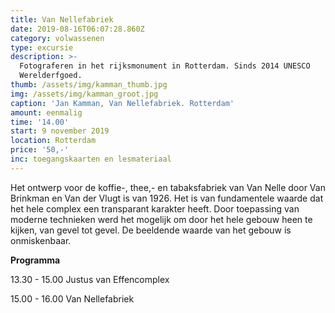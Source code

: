 ```yaml
---
title: Van Nellefabriek
date: 2019-08-16T06:07:28.860Z
category: volwassenen
type: excursie
description: >-
  Fotograferen in het rijksmonument in Rotterdam. Sinds 2014 UNESCO
  Werelderfgoed.
thumb: /assets/img/kamman_thumb.jpg
img: /assets/img/kamman_groot.jpg
caption: 'Jan Kamman, Van Nellefabriek. Rotterdam'
amount: eenmalig
time: '14.00'
start: 9 november 2019
location: Rotterdam
price: '50,-'
inc: toegangskaarten en lesmateriaal
---
```

Het ontwerp voor de koffie-, thee,- en tabaksfabriek van Van Nelle door Van Brinkman en Van der Vlugt is van 1926. Het is van fundamentele waarde dat het hele complex een transparant karakter heeft. Door toepassing van moderne technieken werd het mogelijk om door het hele gebouw heen te kijken, van gevel tot gevel. De beeldende waarde van het gebouw is onmiskenbaar.

**Programma**

13.30 - 15.00 Justus van Effencomplex

15.00 - 16.00 Van Nellefabriek
